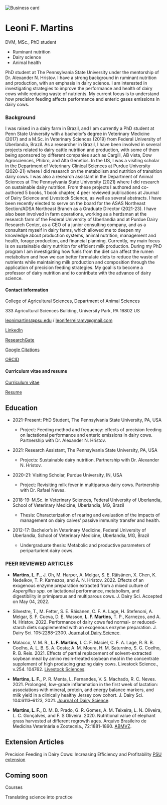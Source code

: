 ![Business card](https://user-images.githubusercontent.com/91094411/171632653-aa739273-0922-46f1-92a1-9c9fbbb6aaf1.jpg)



# Leoni F. Martins

DVM, MSc., PhD student

- Ruminant nutrition
- Dairy science
- Animal health


PhD student at The Pennsylvania State University under the mentorship of Dr. Alexander N. Hristov. I have a strong background in ruminant nutrition and production, with an emphasis in dairy science. I am interested in investigating strategies to improve the performance and health of dairy cows while reducing waste of nutrients. My current focus is to understand how precision feeding affects performance and enteric gases emissions in dairy cows.


### Background

I was raised in a dairy farm in Brazil, and I am currently a PhD student at Penn State University with a bachelor’s degree in Veterinary Medicine (2017) and a M.Sc. in Veterinary Sciences (2019) from Federal University of Uberlandia, Brazil. As a researcher in Brazil, I have been involved in several projects related to dairy cattle nutrition and production, with some of them being sponsored by different companies such as Cargill, AB vista, Dow Agrosciences, Phibro, and Alta Genetics. In the US, I was a visiting scholar in the Department of Veterinary Clinical Sciences at Purdue University (2020-21) where I did research on the metabolism and nutrition of transition dairy cows. I was also a research assistant in the Department of Animal Sciences at The Pennsylvania State University (2021) where I did research on sustainable dairy nutrition. From these projects I authored and co-authored 5 books, 1 book chapter, 4 peer reviewed publications at Journal of Dairy Science and Livestock Science, as well as several abstracts. I have been recently elected to serve on the board for the ASAS Northeast Section/ADSA Northeast Branch as a Graduate Director (2021-23). I have also been involved in farm operations, working as a herdsman at the research farm of the Federal University of Uberlandia and at Purdue Dairy Research Center, as a CEO of a junior consulting company, and as a consultant myself in dairy farms, which allowed me to deepen my knowledge about production systems, animal nutrition, management and health, forage production, and financial planning. Currently, my main focus is on sustainable dairy nutrition for efficient milk production. During my PhD program I am investigating how fuels from the diet can affect the rumen metabolism and how we can better formulate diets to reduce the waste of nutrients while maintaining milk production and composition through the application of precision feeding strategies. My goal is to become a professor of dairy nutrition and to contribute with the advance of dairy science.


#### Contact information

College of Agricultural Sciences, Department of Animal Sciences

333 Agricultural Sciences Building, University Park, PA 16802 US

leonimartins@psu.edu / leoniferreiramv@gmail.com

[LinkedIn](https://www.linkedin.com/in/leoni-martins-5a9aa1150/)

[ResearchGate](https://www.researchgate.net/profile/Leoni-Martins)

[Google Citations](https://scholar.google.com/citations?user=3VvFb2gAAAAJ)

[ORCID](https://orcid.org/0000-0003-3075-448X)


#### Curriculum vitae and resume

[Curriculum vitae](https://github.com/leonimev/LeoniMartins/files/8818803/Leoni.Curriculum.Vitae.-.updated.pdf)

[Resume](https://github.com/leonimev/LeoniMartins/files/8819712/Leoni.resume.-.updated.pdf)




## Education

- 2021-Present: PhD Student, The Pennsylvania State University, PA, USA
    
    - Project: Feeding method and frequency: effects of precision feeding on lactational performance and enteric emissions in dairy cows. Partnership with Dr. Alexander N. Hristov.

- 2021: Research Assistant, The Pennsylvania State University, PA, USA

    - Projects: Sustainable dairy nutrition. Partnership with Dr. Alexander N. Hristov.

- 2020-21: Visiting Scholar, Purdue University, IN, USA
    
    - Project: Revisiting milk fever in multiparous dairy cows. Partnership with Dr. Rafael Neves.
    
- 2018-19: M.Sc. in Veterinary Sciences, Federal University of Uberlandia, School of Veterinary Medicine, Uberlandia, MG, Brazil

    - Thesis: Characterization of rearing and evaluation of the impacts of management on dairy calves’ passive immunity transfer and health.
    
- 2012-17: Bachelor’s in Veterinary Medicine, Federal University of Uberlandia, School of Veterinary Medicine, Uberlandia, MG, Brazil

    - Undergraduate thesis: Metabolic and productive parameters of periparturient dairy cows.


### PEER REVIEWED ARTICLES

- **Martins, L. F.,** J. Oh, M. Harper, A. Melgar, S. E. Räisänen, X. Chen, K. Nedelkov, T. P. Karnezos, and A. N. Hristov. 2022. Effects of an exogenous enzyme preparation extracted from a mixed culture of _Aspergillus spp._ on lactational performance, metabolism, and digestibility in primiparous and multiparous cows. J. Dairy Sci. Accepted on May 04, 2022.

- Silvestre, T., M. Fetter, S. E. Räisänen, C. F. A. Lage, H. Stefenoni, A. Melgar, S. F. Cueva, D. E. Wasson, **L. F. Martins,** T. P., Karnezos, and A. N. Hristov. 2022. Performance of dairy cows fed normal- or reduced-starch diets supplemented with an exogenous enzyme preparation. J. Dairy Sci. 105:2288–2300. [Journal of Dairy Science](https://doi.org/10.3168/jds.2021-21264).

- Malacco, V. M. R., **L. F. Martins,** I. C. F.  Maciel, C. F. A. Lage, R. R. B. Coelho, A. L. B. S. A. Costa; A. M. Moura, H. M. Saturnino, S. G. Coelho, R. B. Reis. 2021. Effects of partial replacement of solvent-extracted soybean meal by amino resin-treated soybean meal in the concentrate supplement of high producing grazing dairy cows. Livestock Science., v.254. 104762. [Livestock Sciences](https://doi.org/10.1016/j.livsci.2021.104762).

- **Martins, L. F.,** P. R. Menta, L. Fernandes, V. S. Machado, R. C. Neves. 2021. Prolonged, low-grade inflammation in the first week of lactation: associations with mineral, protein, and energy balance markers, and milk yield in a clinically healthy Jersey cow cohort. J. Dairy Sci. 104:6113–6123, 2021. [Journal of Dairy Science](https://doi.org/10.3168/jds.2020-19538).

- **Martins, L. F.,** D. M. B. Prado, G. R. Gomes, A. M. Teixeira, L. N. Oliveira, L. C. Gonçalves, and F. S Oliveira. 2020. Nutritional value of elephant grass harvested at different regrowth ages. Arquivo Brasileiro de Medicina Veterinária e Zootecnia., 72:1881–1890. [ABMVZ](http://dx.doi.org/10.1590/1678-4162-11329).


## Extension Articles

Precision Feeding in Dairy Cows: Increasing Efficiency and Profitability [PSU extension](https://extension.psu.edu/precision-feeding-in-dairy-cows-increasing-efficiency-and-profitability)

## Coming soon


Courses

Translating science into practice

